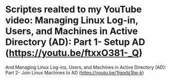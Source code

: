 # Scriptes realted to my YouTube video: Managing Linux Log-in, Users, and Machines in Active Directory (AD): Part 1- Setup AD (https://youtu.be/ftxxO381-_Q)
And
Managing Linux Log-ins, Users, and Machines in Active Directory (AD): Part 2- Join Linux Machines to AD (https://youtu.be/1tgqdz3lw-k)
